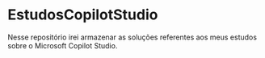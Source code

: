 # EstudosCopilotStudio
Nesse repositório irei armazenar as soluções referentes aos meus estudos sobre o Microsoft Copilot Studio. 
